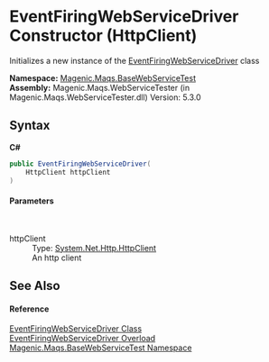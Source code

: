 # EventFiringWebServiceDriver Constructor (HttpClient)
 

Initializes a new instance of the <a href="MAQS_5/WebServices_AUTOGENERATED/EventFiringWebServiceDriver_Class">EventFiringWebServiceDriver</a> class

**Namespace:**&nbsp;<a href="MAQS_5/WebServices_AUTOGENERATED/Magenic-Maqs-BaseWebServiceTest_Namespace">Magenic.Maqs.BaseWebServiceTest</a><br />**Assembly:**&nbsp;Magenic.Maqs.WebServiceTester (in Magenic.Maqs.WebServiceTester.dll) Version: 5.3.0

## Syntax

**C#**<br />
``` C#
public EventFiringWebServiceDriver(
	HttpClient httpClient
)
```


#### Parameters
&nbsp;<dl><dt>httpClient</dt><dd>Type: <a href="http://msdn2.microsoft.com/en-us/library/hh193681" target="_blank">System.Net.Http.HttpClient</a><br />An http client</dd></dl>

## See Also


#### Reference
<a href="MAQS_5/WebServices_AUTOGENERATED/EventFiringWebServiceDriver_Class">EventFiringWebServiceDriver Class</a><br /><a href="MAQS_5/WebServices_AUTOGENERATED/EventFiringWebServiceDriver_Constructor">EventFiringWebServiceDriver Overload</a><br /><a href="MAQS_5/WebServices_AUTOGENERATED/Magenic-Maqs-BaseWebServiceTest_Namespace">Magenic.Maqs.BaseWebServiceTest Namespace</a><br />